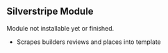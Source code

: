 ## Silverstripe Module ##

Module not installable yet or finished. 

* Scrapes builders reviews and places into template

